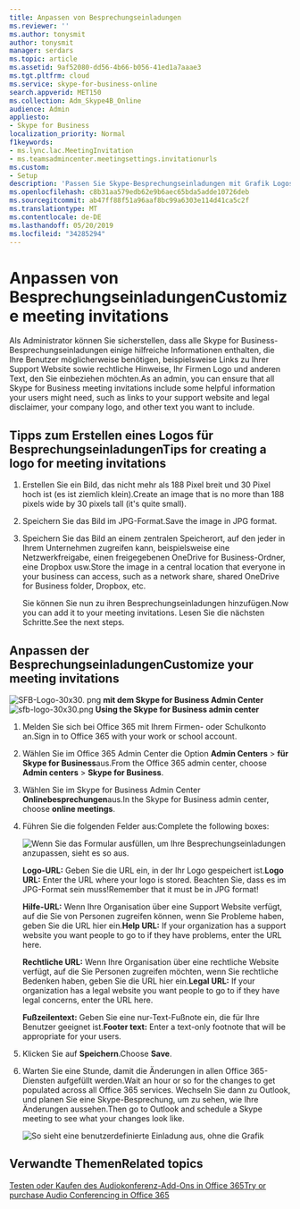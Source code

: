 ```yaml
---
title: Anpassen von Besprechungseinladungen
ms.reviewer: ''
ms.author: tonysmit
author: tonysmit
manager: serdars
ms.topic: article
ms.assetid: 9af52080-dd56-4b66-b056-41ed1a7aaae3
ms.tgt.pltfrm: cloud
ms.service: skype-for-business-online
search.appverid: MET150
ms.collection: Adm_Skype4B_Online
audience: Admin
appliesto:
- Skype for Business
localization_priority: Normal
f1keywords:
- ms.lync.lac.MeetingInvitation
- ms.teamsadmincenter.meetingsettings.invitationurls
ms.custom:
- Setup
description: 'Passen Sie Skype-Besprechungseinladungen mit Grafik Logos, Hilfe-und rechtlichen URLs sowie Fußzeilentext an. '
ms.openlocfilehash: c8b31aa579edb62e9b6aec65bda5adde10726deb
ms.sourcegitcommit: ab47ff88f51a96aaf8bc99a6303e114d41ca5c2f
ms.translationtype: MT
ms.contentlocale: de-DE
ms.lasthandoff: 05/20/2019
ms.locfileid: "34285294"
---
```

# <a name="customize-meeting-invitations"></a><span data-ttu-id="9f0d9-103">Anpassen von Besprechungseinladungen</span><span class="sxs-lookup"><span data-stu-id="9f0d9-103">Customize meeting invitations</span></span>

<span data-ttu-id="9f0d9-104">Als Administrator können Sie sicherstellen, dass alle Skype for Business-Besprechungseinladungen einige hilfreiche Informationen enthalten, die Ihre Benutzer möglicherweise benötigen, beispielsweise Links zu Ihrer Support Website sowie rechtliche Hinweise, Ihr Firmen Logo und anderen Text, den Sie einbeziehen möchten.</span><span class="sxs-lookup"><span data-stu-id="9f0d9-104">As an admin, you can ensure that all Skype for Business meeting invitations include some helpful information your users might need, such as links to your support website and legal disclaimer, your company logo, and other text you want to include.</span></span> 
  
## <a name="tips-for-creating-a-logo-for-meeting-invitations"></a><span data-ttu-id="9f0d9-105">Tipps zum Erstellen eines Logos für Besprechungseinladungen</span><span class="sxs-lookup"><span data-stu-id="9f0d9-105">Tips for creating a logo for meeting invitations</span></span>
<span data-ttu-id="9f0d9-106"><a name="__top"> </a></span><span class="sxs-lookup"><span data-stu-id="9f0d9-106"></span></span>

1. <span data-ttu-id="9f0d9-107">Erstellen Sie ein Bild, das nicht mehr als 188 Pixel breit und 30 Pixel hoch ist (es ist ziemlich klein).</span><span class="sxs-lookup"><span data-stu-id="9f0d9-107">Create an image that is no more than 188 pixels wide by 30 pixels tall (it's quite small).</span></span>
    
2. <span data-ttu-id="9f0d9-108">Speichern Sie das Bild im JPG-Format.</span><span class="sxs-lookup"><span data-stu-id="9f0d9-108">Save the image in JPG format.</span></span>
    
3. <span data-ttu-id="9f0d9-109">Speichern Sie das Bild an einem zentralen Speicherort, auf den jeder in Ihrem Unternehmen zugreifen kann, beispielsweise eine Netzwerkfreigabe, einen freigegebenen OneDrive for Business-Ordner, eine Dropbox usw.</span><span class="sxs-lookup"><span data-stu-id="9f0d9-109">Store the image in a central location that everyone in your business can access, such as a network share, shared OneDrive for Business folder, Dropbox, etc.</span></span>
    
    <span data-ttu-id="9f0d9-110">Sie können Sie nun zu ihren Besprechungseinladungen hinzufügen.</span><span class="sxs-lookup"><span data-stu-id="9f0d9-110">Now you can add it to your meeting invitations.</span></span> <span data-ttu-id="9f0d9-111">Lesen Sie die nächsten Schritte.</span><span class="sxs-lookup"><span data-stu-id="9f0d9-111">See the next steps.</span></span>
    
## <a name="customize-your-meeting-invitations"></a><span data-ttu-id="9f0d9-112">Anpassen der Besprechungseinladungen</span><span class="sxs-lookup"><span data-stu-id="9f0d9-112">Customize your meeting invitations</span></span>
<span data-ttu-id="9f0d9-113"><a name="__top"> </a></span><span class="sxs-lookup"><span data-stu-id="9f0d9-113"></span></span>

<span data-ttu-id="9f0d9-114">![SFB-Logo-30x30. png](../images/sfb-logo-30x30.png) **mit dem Skype for Business Admin Center**</span><span class="sxs-lookup"><span data-stu-id="9f0d9-114">![sfb-logo-30x30.png](../images/sfb-logo-30x30.png) **Using the Skype for Business admin center**</span></span>

1. <span data-ttu-id="9f0d9-115">Melden Sie sich bei Office 365 mit Ihrem Firmen- oder Schulkonto an.</span><span class="sxs-lookup"><span data-stu-id="9f0d9-115">Sign in to Office 365 with your work or school account.</span></span>
    
2. <span data-ttu-id="9f0d9-116">Wählen Sie im Office 365 Admin Center die Option **Admin Centers** > **für Skype for Business**aus.</span><span class="sxs-lookup"><span data-stu-id="9f0d9-116">From the Office 365 admin center, choose **Admin centers** > **Skype for Business**.</span></span>
    
3. <span data-ttu-id="9f0d9-117">Wählen Sie im Skype for Business Admin Center **Onlinebesprechungen**aus.</span><span class="sxs-lookup"><span data-stu-id="9f0d9-117">In the Skype for Business admin center, choose **online meetings**.</span></span> 
    
4. <span data-ttu-id="9f0d9-118">Führen Sie die folgenden Felder aus:</span><span class="sxs-lookup"><span data-stu-id="9f0d9-118">Complete the following boxes:</span></span>
    
    ![Wenn Sie das Formular ausfüllen, um Ihre Besprechungseinladungen anzupassen, sieht es so aus.](../images/b0a7c3c6-0d86-41c6-b116-331143bbe398.png) 

   <span data-ttu-id="9f0d9-120">**Logo-URL:** Geben Sie die URL ein, in der Ihr Logo gespeichert ist.</span><span class="sxs-lookup"><span data-stu-id="9f0d9-120">**Logo URL:** Enter the URL where your logo is stored.</span></span> <span data-ttu-id="9f0d9-121">Beachten Sie, dass es im JPG-Format sein muss!</span><span class="sxs-lookup"><span data-stu-id="9f0d9-121">Remember that it must be in JPG format!</span></span> 
 
   <span data-ttu-id="9f0d9-122">**Hilfe-URL:** Wenn Ihre Organisation über eine Support Website verfügt, auf die Sie von Personen zugreifen können, wenn Sie Probleme haben, geben Sie die URL hier ein.</span><span class="sxs-lookup"><span data-stu-id="9f0d9-122">**Help URL:** If your organization has a support website you want people to go to if they have problems, enter the URL here.</span></span> 

   <span data-ttu-id="9f0d9-123">**Rechtliche URL:** Wenn Ihre Organisation über eine rechtliche Website verfügt, auf die Sie Personen zugreifen möchten, wenn Sie rechtliche Bedenken haben, geben Sie die URL hier ein.</span><span class="sxs-lookup"><span data-stu-id="9f0d9-123">**Legal URL:** If your organization has a legal website you want people to go to if they have legal concerns, enter the URL here.</span></span>
    
   <span data-ttu-id="9f0d9-124">**Fußzeilentext:** Geben Sie eine nur-Text-Fußnote ein, die für Ihre Benutzer geeignet ist.</span><span class="sxs-lookup"><span data-stu-id="9f0d9-124">**Footer text:** Enter a text-only footnote that will be appropriate for your users.</span></span>  
  
   
5. <span data-ttu-id="9f0d9-125">Klicken Sie auf **Speichern**.</span><span class="sxs-lookup"><span data-stu-id="9f0d9-125">Choose **Save**.</span></span>
    
6. <span data-ttu-id="9f0d9-126">Warten Sie eine Stunde, damit die Änderungen in allen Office 365-Diensten aufgefüllt werden.</span><span class="sxs-lookup"><span data-stu-id="9f0d9-126">Wait an hour or so for the changes to get populated across all Office 365 services.</span></span> <span data-ttu-id="9f0d9-127">Wechseln Sie dann zu Outlook, und planen Sie eine Skype-Besprechung, um zu sehen, wie Ihre Änderungen aussehen.</span><span class="sxs-lookup"><span data-stu-id="9f0d9-127">Then go to Outlook and schedule a Skype meeting to see what your changes look like.</span></span> 
    
    ![So sieht eine benutzerdefinierte Einladung aus, ohne die Grafik](../images/ebb5c03c-c23d-4da7-97f1-9b13e26a6cf8.png)
  
## <a name="related-topics"></a><span data-ttu-id="9f0d9-129">Verwandte Themen</span><span class="sxs-lookup"><span data-stu-id="9f0d9-129">Related topics</span></span>
<span data-ttu-id="9f0d9-130"><a name="__top"> </a></span><span class="sxs-lookup"><span data-stu-id="9f0d9-130"></span></span>

[<span data-ttu-id="9f0d9-131">Testen oder Kaufen des Audiokonferenz-Add-Ons in Office 365</span><span class="sxs-lookup"><span data-stu-id="9f0d9-131">Try or purchase Audio Conferencing in Office 365</span></span>](../audio-conferencing-in-office-365/try-or-purchase-audio-conferencing-in-office-365.md)

  
 
